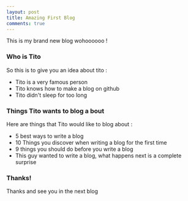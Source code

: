 ```yaml
---
layout: post
title: Amazing First Blog
comments: true
---
```


This is my brand new blog wohoooooo !

### Who is Tito

So this is to give you an idea about tito :

* Tito is a very famous person
* Tito knows how to make a blog on github
* Tito didn't sleep for too long

### Things Tito wants to blog a bout

Here are things that Tito would like to blog about :

* 5 best ways to write a blog
* 10 Things you discover when writing a blog for the first time
* 9 things you should do before you write a blog
* This guy wanted to write a blog, what happens next is a complete surprise

### Thanks!
Thanks and see you in the next blog
